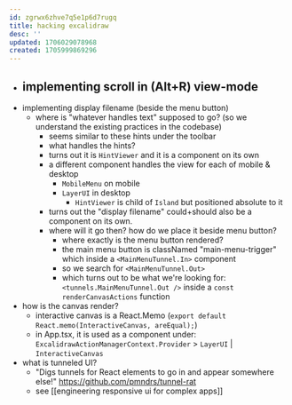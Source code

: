 ```yaml
---
id: zgrwx6zhve7q5e1p6d7rugq
title: hacking excalidraw
desc: ''
updated: 1706029078968
created: 1705999869296
---
```


- implementing scroll in (Alt+R) view-mode
  - 
- implementing display filename (beside the menu button)
  - where is "whatever handles text" supposed to go? (so we understand the existing practices in the codebase)
    - seems similar to these hints under the toolbar
    - what handles the hints?
    - turns out it is `HintViewer` and it is a component on its own
    - a different component handles the view for each of mobile & desktop
      - `MobileMenu` on mobile
      - `LayerUI` in desktop
        - `HintViewer` is child of `Island` but positioned absolute to it
    - turns out the "display filename" could+should also be a component on its own.
    - where will it go then? how do we place it beside menu button?
      - where exactly is the menu button rendered?
      - the main menu button is classNamed "main-menu-trigger" which inside a `<MainMenuTunnel.In>` component
      - so we search for `<MainMenuTunnel.Out>`
      - which turns out to be what we're looking for: `<tunnels.MainMenuTunnel.Out />` inside a `const renderCanvasActions` function
- how is the canvas render?
  - interactive canvas is a React.Memo (`export default React.memo(InteractiveCanvas, areEqual);`)
  - in App.tsx, it is used as a component under: `ExcalidrawActionManagerContext.Provider` > `LayerUI` | `InteractiveCanvas`
- what is tunneled UI?
  - "Digs tunnels for React elements to go in and appear somewhere else!" https://github.com/pmndrs/tunnel-rat
  - see [[engineering responsive ui for complex apps]]

